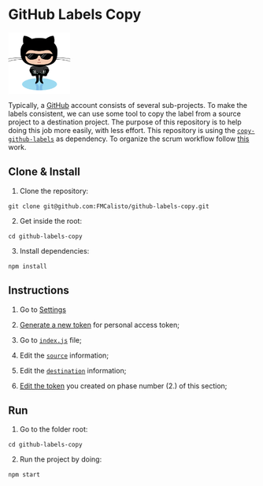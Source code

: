 # GitHub Labels Copy

<img src="assets/bouncercat.png" align="center" width="25%" />

Typically, a [GitHub](https://github.com/) account consists of several sub-projects. To make the labels consistent, we can use some tool to copy the label from a source project to a destination project. The purpose of this repository is to help doing this job more easily, with less effort. This repository is using the [`copy-github-labels`](https://github.com/jvandemo/copy-github-labels) as dependency. To organize the scrum workflow follow [this](https://github.com/jvandemo/github-scrum-workflow) work.

## Clone & Install

1. Clone the repository:

```
git clone git@github.com:FMCalisto/github-labels-copy.git
```

2. Get inside the root:

```
cd github-labels-copy
```

3. Install dependencies:

```
npm install
```

## Instructions

1. Go to [Settings](https://github.com/settings/tokens)

2. [Generate a new token](https://github.com/settings/tokens/new) for personal access token;

3. Go to [`index.js`](https://github.com/FMCalisto/github-labels-copy/blob/master/src/index.js) file;

4. Edit the [`source`](https://github.com/FMCalisto/github-labels-copy/blob/master/src/index.js#L13) information;

5. Edit the [`destination`](https://github.com/FMCalisto/github-labels-copy/blob/master/src/index.js#L17) information;

6. [Edit the token](https://github.com/FMCalisto/github-labels-copy/blob/master/src/index.js#L25) you created on phase number (2.) of this section;

## Run

1. Go to the folder root:

```
cd github-labels-copy
```

2. Run the project by doing:

```
npm start
```
